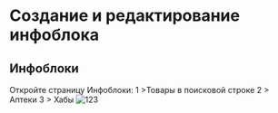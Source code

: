 # Создание и редактирование инфоблока
## Инфоблоки
Откройте страницу Инфоблоки:
1 >Товары в поисковой строке
2 > Аптеки
3 > Хабы 
![123](https://user-images.githubusercontent.com/85296765/120964426-f9203e00-c76b-11eb-92d5-01fc69639b92.png)
